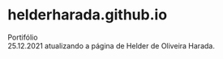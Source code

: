 # helderharada.github.io
Portifólio <br />
25.12.2021 atualizando a página de Helder de Oliveira Harada. <br />
